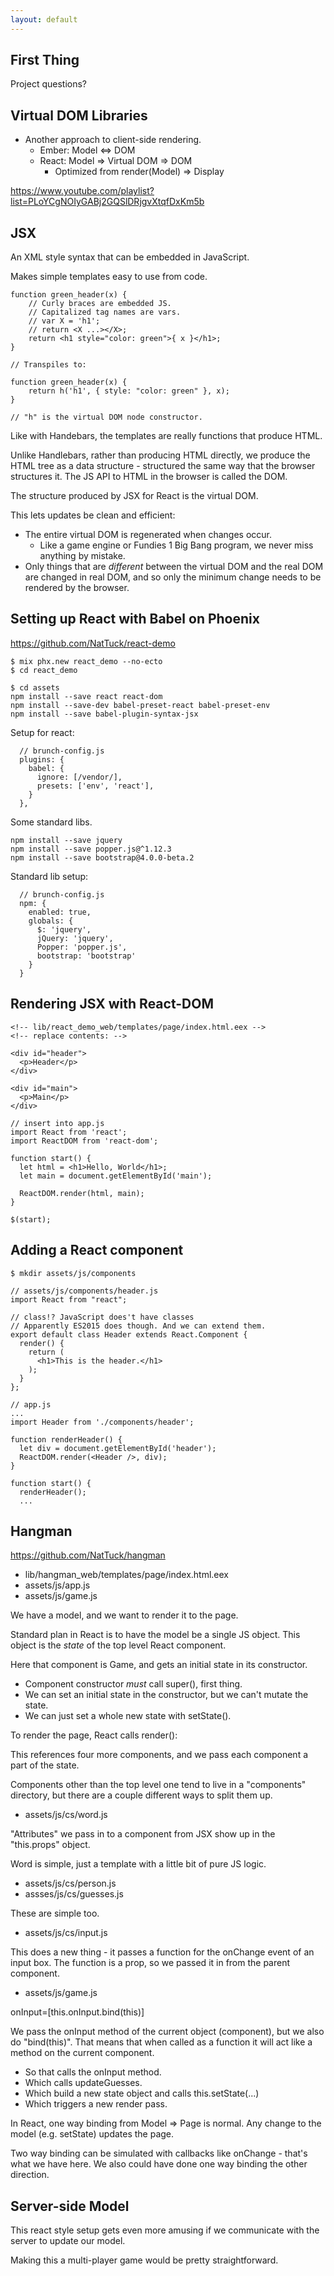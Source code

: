 ```yaml
---
layout: default
---
```


## First Thing

Project questions?

## Virtual DOM Libraries

 - Another approach to client-side rendering.
   - Ember: Model <=> DOM
   - React: Model => Virtual DOM => DOM
     - Optimized from render(Model) => Display

https://www.youtube.com/playlist?list=PLoYCgNOIyGABj2GQSlDRjgvXtqfDxKm5b

## JSX

An XML style syntax that can be embedded in JavaScript.

Makes simple templates easy to use from code.

```
function green_header(x) {
    // Curly braces are embedded JS.
    // Capitalized tag names are vars.
    // var X = 'h1';
    // return <X ...></X>;
    return <h1 style="color: green">{ x }</h1>;
}

// Transpiles to:

function green_header(x) {
    return h('h1', { style: "color: green" }, x);
}

// "h" is the virtual DOM node constructor.
```

Like with Handebars, the templates are really functions that
produce HTML.

Unlike Handlebars, rather than producing HTML directly, we
produce the HTML tree as a data structure - structured the
same way that the browser structures it. The JS API to
HTML in the browser is called the DOM.

The structure produced by JSX for React is the virtual DOM.

This lets updates be clean and efficient:

 - The entire virtual DOM is regenerated when changes occur.
   - Like a game engine or Fundies 1 Big Bang program, we
     never miss anything by mistake.
 - Only things that are *different* between the virtual DOM
   and the real DOM are changed in real DOM, and so only the
   minimum change needs to be rendered by the browser.

## Setting up React with Babel on Phoenix

https://github.com/NatTuck/react-demo

``` 
$ mix phx.new react_demo --no-ecto
$ cd react_demo
```

```
$ cd assets
npm install --save react react-dom
npm install --save-dev babel-preset-react babel-preset-env
npm install --save babel-plugin-syntax-jsx
```

Setup for react:

```
  // brunch-config.js
  plugins: {
    babel: {
      ignore: [/vendor/],
      presets: ['env', 'react'],
    }
  },
```

Some standard libs.

```
npm install --save jquery
npm install --save popper.js@^1.12.3
npm install --save bootstrap@4.0.0-beta.2
```

Standard lib setup:

```
  // brunch-config.js
  npm: {
    enabled: true,
    globals: {
      $: 'jquery',
      jQuery: 'jquery',
      Popper: 'popper.js',
      bootstrap: 'bootstrap'
    }
  }
```

## Rendering JSX with React-DOM

```
<!-- lib/react_demo_web/templates/page/index.html.eex -->
<!-- replace contents: -->

<div id="header">
  <p>Header</p>
</div>

<div id="main">
  <p>Main</p>
</div>
```

```
// insert into app.js
import React from 'react';
import ReactDOM from 'react-dom';

function start() {
  let html = <h1>Hello, World</h1>;
  let main = document.getElementById('main');

  ReactDOM.render(html, main);
}

$(start);
```

## Adding a React component

```
$ mkdir assets/js/components
```

```
// assets/js/components/header.js
import React from "react";

// class!? JavaScript does't have classes
// Apparently ES2015 does though. And we can extend them.
export default class Header extends React.Component {
  render() {
    return (
      <h1>This is the header.</h1>
    );
  }
};
```


```
// app.js
...
import Header from './components/header';

function renderHeader() {
  let div = document.getElementById('header');
  ReactDOM.render(<Header />, div);
}

function start() {
  renderHeader();
  ...
```


## Hangman

https://github.com/NatTuck/hangman

 - lib/hangman_web/templates/page/index.html.eex
 - assets/js/app.js
 - assets/js/game.js

We have a model, and we want to render it to the page.

Standard plan in React is to have the model be a single
JS object. This object is the *state* of the top level
React component.

Here that component is Game, and gets an initial state
in its constructor.

 - Component constructor *must* call super(), first thing.
 - We can set an initial state in the constructor, but we
   can't mutate the state.
 - We can just set a whole new state with setState().

To render the page, React calls render():

This references four more components, and we pass each component
a part of the state.

Components other than the top level one tend to live in a "components"
directory, but there are a couple different ways to split them up.

 - assets/js/cs/word.js

"Attributes" we pass in to a component from JSX show up in the
"this.props" object.

Word is simple, just a template with a little bit of pure JS logic.

 - assets/js/cs/person.js
 - assses/js/cs/guesses.js

These are simple too.

 - assets/js/cs/input.js

This does a new thing - it passes a function for the onChange event of
an input box. The function is a prop, so we passed it in from the
parent component.

 - assets/js/game.js

onInput=[this.onInput.bind(this)]

We pass the onInput method of the current object (component), but we
also do "bind(this)". That means that when called as a function it
will act like a method on the current component.

 - So that calls the onInput method.
 - Which calls updateGuesses.
 - Which build a new state object and calls this.setState(...)
 - Which triggers a new render pass.

In React, one way binding from Model => Page is normal. Any change
to the model (e.g. setState) updates the page.

Two way binding can be simulated with callbacks like onChange - that's
what we have here. We also could have done one way binding the other
direction.

## Server-side Model

This react style setup gets even more amusing if we communicate with
the server to update our model.

Making this a multi-player game would be pretty straightforward.


